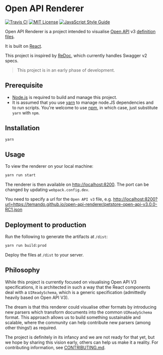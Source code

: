 # Open API Renderer

[![Travis CI](https://img.shields.io/travis/temando/open-api-renderer.svg)](https://travis-ci.org/temando/open-api-renderer)
[![MIT License](https://img.shields.io/github/license/temando/open-api-renderer.svg)](https://en.wikipedia.org/wiki/MIT_License)
[![JavaScript Style Guide](https://img.shields.io/badge/code_style-standard-brightgreen.svg)](https://standardjs.com)

Open API Renderer is a project intended to visualise [Open API](https://www.openapis.org) v3 [definition files](https://github.com/OAI/OpenAPI-Specification/blob/OpenAPI.next/README.md).

It is built on [React](https://facebook.github.io/react/).

This project is inspired by [ReDoc](https://github.com/Rebilly/ReDoc), which currently handles Swagger v2 specs.

> This project is in an early phase of development.

## Prerequisite

- [Node.js](https://nodejs.org) is required to build and manage this project.
- It is assumed that you use [yarn](https://yarnpkg.com) to manage node.JS dependencies and to run scripts. You're welcome to use [npm](https://docs.npmjs.com/), in which case, just substitute `yarn` with `npm`.

## Installation

```sh
yarn
```

## Usage

To view the renderer on your local machine:

```sh
yarn run start
```

The renderer is then available on <http://localhost:8200>. The port can be changed by updating `webpack.config.dev`.

You need to specify a url for the `Open API v3` file, e.g. <http://localhost:8200?url=https://temando.github.io/open-api-renderer/petstore-open-api-v3.0.0-RC1.json>

## Deployment to production

Run the following to generate the artifacts at `/dist`:

```sh
yarn run build:prod
```

Deploy the files at `/dist` to your server.

## Philosophy

While this project is currently focused on visualising Open API V3 specifications, it is architected in such a way that the React components deal with a `UIReadySchema`, which is a generic specification (admittedly heavily based on Open API V3).

The dream is that this renderer could visualise other formats by introducing new parsers which transform documents into the common `UIReadySchema` format. This approach allows us to build something sustainable and scalable, where the community can help contribute new parsers (among other things!) as required.

The project is definitely in its infancy and we are not ready for that yet, but we hope by sharing this vision early, others can help us make it a reality. For contributing information, see [CONTRIBUTING.md](CONTRIBUTING.md).
